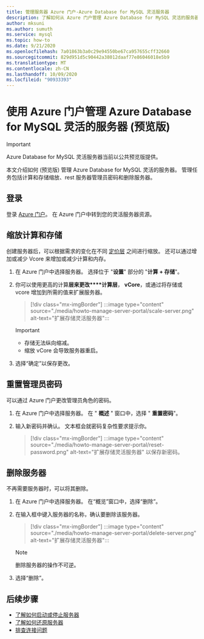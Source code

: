 ```yaml
---
title: 管理服务器 Azure 门户-Azure Database for MySQL 灵活服务器
description: 了解如何从 Azure 门户管理 Azure Database for MySQL 灵活的服务器。
author: mksuni
ms.author: sumuth
ms.service: mysql
ms.topic: how-to
ms.date: 9/21/2020
ms.openlocfilehash: 7a01863b3a0c29e94550be67ca957655cff32660
ms.sourcegitcommit: 829d951d5c90442a38012daaf77e86046018e5b9
ms.translationtype: MT
ms.contentlocale: zh-CN
ms.lasthandoff: 10/09/2020
ms.locfileid: "90933393"
---
```

# <a name="manage-an-azure-database-for-mysql---flexible-server-preview-using-azure-portal"></a>使用 Azure 门户管理 Azure Database for MySQL 灵活的服务器 (预览版) 


> [!IMPORTANT]
> Azure Database for MySQL 灵活服务器当前以公共预览版提供。

本文介绍如何 (预览版) 管理 Azure Database for MySQL 灵活的服务器。 管理任务包括计算和存储缩放、rest 服务器管理员密码和删除服务器。

## <a name="sign-in"></a>登录
登录 [Azure 门户](https://portal.azure.com)。 在 Azure 门户中转到您的灵活服务器资源。

## <a name="scale-compute-and-storage"></a>缩放计算和存储

创建服务器后，可以根据需求的变化在不同 [定价层](https://azure.microsoft.com/pricing/details/mysql/) 之间进行缩放。 还可以通过增加或减少 Vcore 来增加或减少计算和内存。

1. 在 Azure 门户中选择服务器。 选择位于 "**设置**" 部分的 "**计算 + 存储**"。

2. 你可以使用更高的计算**层来更改****计算层**， **vCore**，或通过将存储或 vcore 增加到所需的值来扩展服务器。

   > [!div class="mx-imgBorder"]
   > :::image type="content" source="./media/howto-manage-server-portal/scale-server.png" alt-text="扩展存储灵活服务器":::

   > [!Important]
   > - 存储无法纵向缩减。
   > - 缩放 vCore 会导致服务器重启。

3. 选择“确定”以保存更改。 

## <a name="reset-admin-password"></a>重置管理员密码

可以通过 Azure 门户更改管理员角色的密码。

1. 在 Azure 门户中选择服务器。 在 " **概述** " 窗口中，选择 " **重置密码**"。

2. 输入新密码并确认。 文本框会就密码复杂性要求提示你。

   > [!div class="mx-imgBorder"]
   > :::image type="content" source="./media/howto-manage-server-portal/reset-password.png" alt-text="扩展存储灵活服务器" 以保存新密码。

## <a name="delete-a-server"></a>删除服务器

不再需要服务器时，可以将其删除。

1. 在 Azure 门户中选择服务器。 在“概览”窗口中，选择“删除”。  

2. 在输入框中键入服务器的名称，确认要删除该服务器。

   > [!div class="mx-imgBorder"]
   > :::image type="content" source="./media/howto-manage-server-portal/delete-server.png" alt-text="扩展存储灵活服务器":::

   > [!NOTE]
   > 删除服务器的操作不可逆。

3. 选择“删除”。 

## <a name="next-steps"></a>后续步骤
- [了解如何启动或停止服务器](how-to-stop-start-server-portal.md)
- [了解如何还原服务器](how-to-restore-server-portal.md)
- [排查连接问题](how-to-troubleshoot-common-connection-issues.md)

